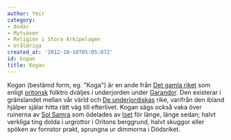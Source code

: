 ```yaml
---
author: Ymir
category:
- Andar
- Mytväsen
- Religion i Stora Arkipelagen
- Uråldriga
created_at: '2012-10-18T05:05:07Z'
id: kogan
title: Kogan
---
```

Kogan (bestämd form, eg. "Koga") är en ande från [Det gamla riket] som enligt [oritonsk] folktro dväljes i underjorden under [Garandor]. Den existerar i gränslandet mellan vår värld och [De underjordiskas] rike, varifrån den ibland hjälper själar hitta rätt väg till efterlivet. Kogan sägs också vaka över ruinerna av [Sol Samra] som ödelades av [Iset] för länge, länge sedan; halvt verkliga ting dolda i urgrottor i Oritons berggrund, halvt skuggor eller spöken av fornstor prakt, sprungna ur dimmorna i Dödsriket.

  [Det gamla riket]: Det_gamla_riket
  [oritonsk]: Oriton
  [Garandor]: Garandor
  [De underjordiskas]: Wada_Ktono
  [Sol Samra]: Sol_Samra
  [Iset]: Iset_Azarmisherah